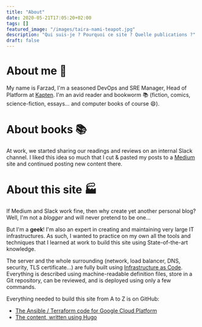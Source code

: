 ```yaml
---
title: "About"
date: 2020-05-21T17:05:20+02:00
tags: []
featured_image: "/images/taira-nami-teapot.jpg"
description: "Qui suis-je ? Pourquoi ce site ? Quelle publications ?"
draft: false
---
```


# About me :man:

My name is Farzad, I'm a seasoned DevOps and SRE Manager, Head of Platform
at [Kapten](https://kapten.com). I'm an avid reader and bookworm :books: (fiction, comics, science-fiction, essays… and computer books of course :smile:).

# About books :books:

At work, we started sharing our readings and reviews on an internal Slack channel.
I liked this idea so much that I cut & pasted my posts to a [Medium](https://medium.com/les-lectures-de-farzad) site
and continued posting new content there.

# About this site :factory:

If Medium and Slack work fine, then why create yet another personal blog?
Well, I'm not a *blogger* and will never pretend to be one…
 
But I'm a **geek**! I'm also an
expert in creating and maintaining very large IT infrastructures. As such, I wanted to practice
on my own all the tools and techniques that I learned at work to build this site using State-of-the-art knowledge.

The server and the whole surrounding (network, load balancer, DNS, security, TLS certificate…) are
fully built using [Infrastructure as Code](https://en.wikipedia.org/wiki/Infrastructure_as_code).
Everything is described using machine-readable definition files, store in a Git repository, can
be reviewed, and is deployed using only a few commands.

Everything needed to build this site from A to Z is on GitHub:
* [The Ansible / Terraform code for Google Cloud Platform](https://github.com/Farzy/self-config)
* [The content, written using Hugo](https://github.com/Farzy/farzy.org)
